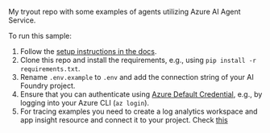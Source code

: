 My tryout repo with some examples of agents utilizing Azure AI Agent Service. 

To run this sample:
1. Follow the [setup instructions in the docs](https://learn.microsoft.com/en-us/azure/ai-services/agents/quickstart?pivots=programming-language-python-azure).
1. Clone this repo and install the requirements, e.g., using ```pip install -r requirements.txt```.
1. Rename ```.env.example``` to ```.env``` and add the connection string of your AI Foundry project.
1. Ensure that you can authenticate using [Azure Default Credential](https://learn.microsoft.com/en-us/python/api/azure-identity/azure.identity.defaultazurecredential?view=azure-python), e.g., by logging into your Azure CLI (```az login```).
1. For tracing examples you need to create a log analytics workspace and app insight resource and connect it to your project. Check [this](https://learn.microsoft.com/en-us/azure/ai-services/agents/concepts/tracing)